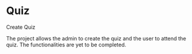 # Quiz
Create Quiz

The project allows the admin to create the quiz and the user to attend
the quiz. The functionalities are yet to be completed.
